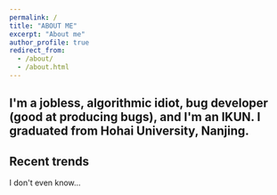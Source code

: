 ```yaml
---
permalink: /
title: "ABOUT ME"
excerpt: "About me"
author_profile: true
redirect_from: 
  - /about/
  - /about.html
---
```


I'm a jobless, algorithmic idiot, bug developer (good at producing bugs), and I'm an IKUN. I graduated from Hohai University, Nanjing.
---
Recent trends
---

I don't even know...

